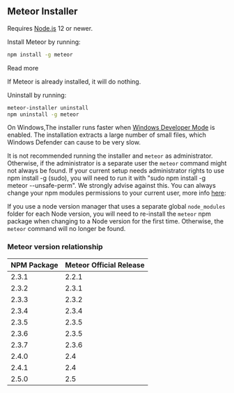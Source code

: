 ## Meteor Installer

Requires [Node.js](https://nodejs.org/) 12 or newer.

Install Meteor by running:

```bash
npm install -g meteor
```

Read more

If Meteor is already installed, it will do nothing.

Uninstall by running:

```bash
meteor-installer uninstall
npm uninstall -g meteor
```

On Windows,The installer runs faster when [Windows Developer Mode](https://docs.microsoft.com/en-us/windows/apps/get-started/enable-your-device-for-development) is enabled. The installation extracts a large number of small files, which Windows Defender can cause to be very slow.

It is not recommended running the installer and `meteor` as administrator. Otherwise, if the administrator is a separate user the `meteor` command might not always be found. If your current setup needs administrator rights to use npm install -g (sudo), you will need to run it with "sudo npm install -g meteor --unsafe-perm".
We strongly advise against this. You can always change your npm modules permissions to your current user, more info [here](https://docs.npmjs.com/resolving-eacces-permissions-errors-when-installing-packages-globally): 

If you use a node version manager that uses a separate global `node_modules` folder for each Node version, you will need to re-install the `meteor` npm package when changing to a Node version for the first time. Otherwise, the `meteor` command will no longer be found.


### Meteor version relationship

| NPM Package | Meteor Official Release |
|-------------|-------------------------|
| 2.3.1       | 2.2.1                   |
| 2.3.2       | 2.3.1                   |
| 2.3.3       | 2.3.2                   |
| 2.3.4       | 2.3.4                   |
| 2.3.5       | 2.3.5                   |
| 2.3.6       | 2.3.5                   |
| 2.3.7       | 2.3.6                   |
| 2.4.0       | 2.4                     |
| 2.4.1       | 2.4                     |
| 2.5.0       | 2.5                     |

